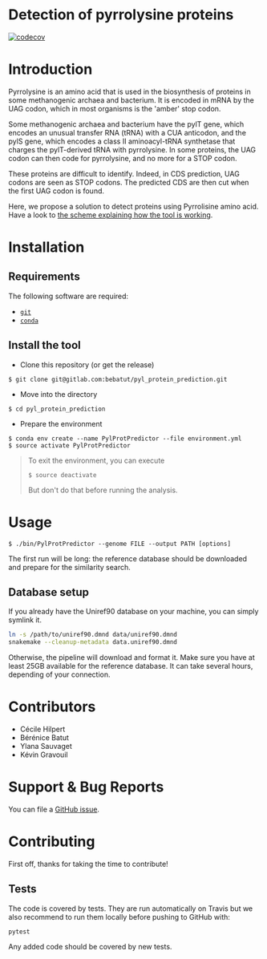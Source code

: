 Detection of pyrrolysine proteins
=================================

[![codecov](https://codecov.io/gh/bebatut/PylProtPredictor/branch/master/graph/badge.svg?token=6KyTn6n8Bp)](https://codecov.io/gh/bebatut/PylProtPredictor)

# Introduction

Pyrrolysine is an amino acid that is used in the biosynthesis of proteins in some methanogenic archaea and bacterium. It is encoded in mRNA by the UAG codon, which in most organisms is the 'amber' stop codon.

Some methanogenic archaea and bacterium have the pylT gene, which encodes an unusual transfer RNA (tRNA) with a CUA anticodon, and the pylS gene, which encodes a class II aminoacyl-tRNA synthetase that charges the pylT-derived tRNA with pyrrolysine. In some proteins, the UAG codon can then code for pyrrolysine, and no more for a STOP codon.

These proteins are difficult to identify. Indeed, in CDS prediction, UAG codons are seen as STOP codons. The predicted CDS are then cut when the first UAG codon is found.

Here, we propose a solution to detect proteins using Pyrrolisine amino acid.
Have a look to [the scheme explaining how the tool is working](doc/img/main_scheme.png).


# Installation

## Requirements

The following software are required:
- [`git`](https://git-scm.com/book/fr/v1/D%C3%A9marrage-rapide-Installation-de-Git#Installation-sur-Linux)
- [`conda`](https://conda.io/miniconda.html)


## Install the tool

- Clone this repository (or get the release)

```
$ git clone git@gitlab.com:bebatut/pyl_protein_prediction.git
```

- Move into the directory

```
$ cd pyl_protein_prediction
```

- Prepare the environment

```
$ conda env create --name PylProtPredictor --file environment.yml
$ source activate PylProtPredictor
```

> To exit the environment, you can execute
> ```
> $ source deactivate
> ```
> But don't do that before running the analysis.

# Usage

```
$ ./bin/PylProtPredictor --genome FILE --output PATH [options]
```

The first run will be long: the reference database should be downloaded and prepare for the similarity search.

## Database setup

If you already have the Uniref90 database on your machine, you can simply symlink it.

``` bash
ln -s /path/to/uniref90.dmnd data/uniref90.dmnd
snakemake --cleanup-metadata data.uniref90.dmnd
```

Otherwise, the pipeline will download and format it. Make sure you have at least 25GB available for the reference database. It can take several hours, depending of your connection.

# Contributors

- Cécile Hilpert
- Bérénice Batut
- Ylana Sauvaget
- Kévin Gravouil

# Support & Bug Reports

You can file a [GitHub issue](https://github.com/bebatut/PylProtPredictor/issues).

# Contributing

First off, thanks for taking the time to contribute!

## Tests

The code is covered by tests. They are run automatically on Travis but we also recommend to run them locally before pushing to GitHub with:

```
pytest
```

Any added code should be covered by new tests.
